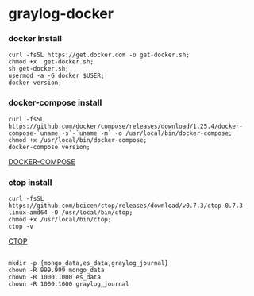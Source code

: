 # graylog-docker

### docker install 
```
curl -fsSL https://get.docker.com -o get-docker.sh;
chmod +x  get-docker.sh;
sh get-docker.sh;
usermod -a -G docker $USER;
docker version;
```

### docker-compose install
```
curl -fsSL https://github.com/docker/compose/releases/download/1.25.4/docker-compose-`uname -s`-`uname -m` -o /usr/local/bin/docker-compose;
chmod +x /usr/local/bin/docker-compose;
docker-compose version;
```
[DOCKER-COMPOSE](https://github.com/docker/compose/releases)

### ctop install

```
curl -fsSL https://github.com/bcicen/ctop/releases/download/v0.7.3/ctop-0.7.3-linux-amd64 -O /usr/local/bin/ctop;
chmod +x /usr/local/bin/ctop;
ctop -v
```
[CTOP](https://github.com/bcicen/ctop)

## 
```
mkdir -p {mongo_data,es_data,graylog_journal}
chown -R 999.999 mongo_data
chown -R 1000.1000 es_data
chown -R 1000.1000 graylog_journal
```
